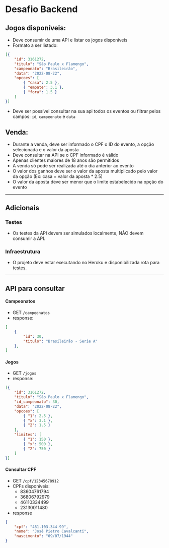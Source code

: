  # Desafio Backend

## Jogos disponíveis:
- Deve consumir de uma API e listar os jogos disponíveis
- Formato a ser listado:
```json
[{
    "id": 3161272,
    "titulo": "São Paulo x Flamengo",
    "campeonato": "Brasileirão",
    "data": "2022-08-22",
    "opcoes": [
        { "casa": 2.5 },
        { "empate": 3.1 },
        { "fora": 1.5 }
    ]
}]
```
- Deve ser possível consultar na sua api todos os eventos ou filtrar pelos campos: `id`, `campeonato` e `data`


## Venda:
- Durante a venda, deve ser informado o CPF o ID do evento, a opção selecionada e o valor da aposta
- Deve consultar na API se o CPF informado é válido
- Apenas clientes maiores de 18 anos são permitidos
- A venda só pode ser realizada até o dia anterior ao evento
- O valor dos ganhos deve ser o valor da aposta multiplicado pelo valor da opção (Ex: casa = valor da aposta * 2.5)
- O valor da aposta deve ser menor que o limite estabelecido na opção do evento

--- 
## Adicionais

### Testes
- Os testes da API devem ser simulados localmente, NÃO devem consumir a API.

### Infraestrutura
- O projeto deve estar executando no Heroku e disponibilizada rota para testes.

--- 

## API para consultar

#### Campeonatos

- GET `/campeonatos`
- response:
```json
[
	{
		"id": 30,
		"titulo": "Brasileirão - Serie A"
	},
]
```

#### Jogos

- GET `/jogos`
- response:
```json
[{
    "id": 3161272,
    "titulo": "São Paulo x Flamengo",
    "id_campeonato": 30,
    "data": "2022-08-22",
    "opcoes": [
        { "1": 2.5 },
        { "x": 3.1 },
        { "2": 1.5 }
    ],
    "limites": [
        { "1": 150 },
        { "x": 500 },
        { "2": 750 }
    ]
}]
```

#### Consultar CPF

- GET `/cpf/12345678912`
- CPFs disponíveis:
    - 83604761794
    - 36806792979
    - 46110334499
    - 23130011480
- response
```json
{
	"cpf": "461.103.344-99",
	"nome": "José Pietro Cavalcanti",
	"nascimento": "09/07/1944"
}
```